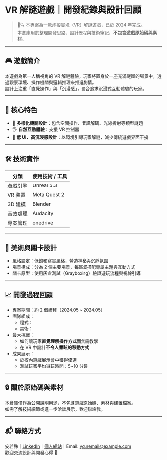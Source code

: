 # VR 解謎遊戲｜開發紀錄與設計回顧

> 🧠🔍 本專案為一款虛擬實境（VR）解謎遊戲，已於 2024 年完成。  
> 本倉庫用於整理開發思路、設計歷程與技術筆記，**不包含遊戲原始碼與素材**。

---

## 🎮 遊戲簡介

本遊戲為第一人稱視角的 VR 解謎體驗，玩家將置身於一座充滿謎團的場景中，透過觀察環境、操作機關與邏輯推理來推進劇情。  
設計上注重「直覺操作」與「沉浸感」，適合追求沉浸式互動體驗的玩家。

---

## 🧩 核心特色

- 🧠 **多樣化機關設計**：包含空間操作、音訊解碼、光線折射等類型謎題
- 🖐 **自然互動體驗**：支援 VR 控制器
- 🎨 **低 UI、高沉浸感設計**：以環境引導玩家解謎，減少傳統遊戲界面干擾

---

## 🛠️ 技術實作

| 分類         | 使用技術 / 工具           |
|--------------|----------------------------|
| 遊戲引擎     | Unreal 5.3      |
| VR 裝置      | Meta Quest 2                |
| 3D 建模      | Blender                     |
| 音效處理     | Audacity                     |
| 專案管理     | onedrive        |

---

## 🎨 美術與關卡設計

- 風格設定：低飽和寫實風格，營造神秘與沉靜氛圍  
- 場景構成：分為 2 個主要場景，每區域搭配專屬主題與互動方式  
- 關卡原型：使用灰盒測試（Grayboxing）驗證遊玩流程與視線引導



---

## 📈 開發過程回顧

- 專案期間：約 2 個禮拜（2024.05 ~ 2024.05）
- 團隊組成：
  - 程式：
  - 美術：
- 最大挑戰：
  - 如何讓玩家**直覺理解操作方式**而無需教學
  - 在 VR 中設計**不令人暈眩的移動方式**
- 成果展示：
  - 於校內遊戲展示會中獲得優選
  - 測試玩家平均遊玩時間：5~10 分鐘

---

## 🔒 關於原始碼與素材

本倉庫僅作為公開說明用途，不包含遊戲原始碼、素材與建置檔案。  
如需了解技術細節或進一步洽談展示，歡迎聯絡我。

---

## 📬 聯絡方式

安若殊｜[LinkedIn](#)｜[個人網站](#)｜Email: youremail@example.com  
歡迎交流設計與開發心得 🙌
